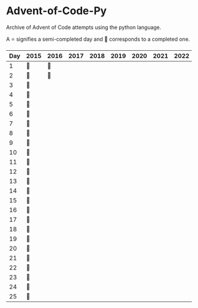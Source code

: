 # Advent-of-Code-Py
Archive of Advent of Code attempts using the python language.

 A :star: signifies a semi-completed day and :star2: corresponds to a completed one.

| Day | 2015    | 2016    | 2017 | 2018 | 2019 | 2020 | 2021 | 2022 | 2023 |
|-----|---------|---------|------|------|------|------|------|------|------|
| 1   | :star2: | :star2: |      |      |      |      |      |      |      |
| 2   | :star2: | :star2: |      |      |      |      |      |      |      |
| 3   | :star2: |         |      |      |      |      |      |      |      |
| 4   | :star2: |         |      |      |      |      |      |      |      |
| 5   | :star2: |         |      |      |      |      |      |      |      |
| 6   | :star2: |         |      |      |      |      |      |      |      |
| 7   | :star2: |         |      |      |      |      |      |      |      |
| 8   | :star2: |         |      |      |      |      |      |      |      |
| 9   | :star2: |         |      |      |      |      |      |      |      |
| 10  | :star2: |         |      |      |      |      |      |      |      |
| 11  | :star2: |         |      |      |      |      |      |      |      |
| 12  | :star2: |         |      |      |      |      |      |      |      |
| 13  | :star2: |         |      |      |      |      |      |      |      |
| 14  | :star2: |         |      |      |      |      |      |      |      |
| 15  | :star2: |         |      |      |      |      |      |      |      |
| 16  | :star2: |         |      |      |      |      |      |      |      |
| 17  | :star2: |         |      |      |      |      |      |      |      |
| 18  | :star2: |         |      |      |      |      |      |      |      |
| 19  | :star2: |         |      |      |      |      |      |      |      |
| 20  | :star2: |         |      |      |      |      |      |      |      |
| 21  | :star2: |         |      |      |      |      |      |      |      |
| 22  | :star2: |         |      |      |      |      |      |      |      |
| 23  | :star2: |         |      |      |      |      |      |      |      |
| 24  | :star2: |         |      |      |      |      |      |      |      |
| 25  | :star2: |         |      |      |      |      |      |      |      |
